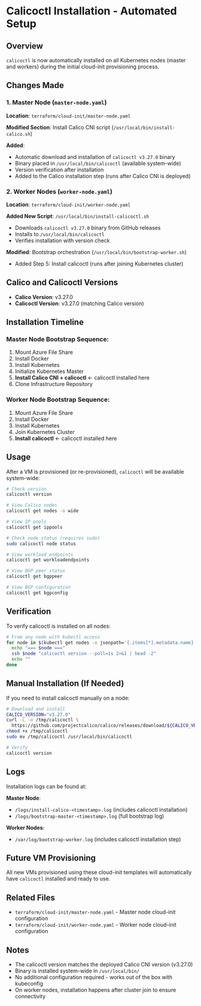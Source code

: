 # Calicoctl Installation - Automated Setup

## Overview

`calicoctl` is now automatically installed on all Kubernetes nodes (master and workers) during the initial cloud-init provisioning process.

## Changes Made

### 1. Master Node (`master-node.yaml`)

**Location**: `terraform/cloud-init/master-node.yaml`

**Modified Section**: Install Calico CNI script (`/usr/local/bin/install-calico.sh`)

**Added**:
- Automatic download and installation of `calicoctl v3.27.0` binary
- Binary placed in `/usr/local/bin/calicoctl` (available system-wide)
- Version verification after installation
- Added to the Calico installation step (runs after Calico CNI is deployed)

### 2. Worker Nodes (`worker-node.yaml`)

**Location**: `terraform/cloud-init/worker-node.yaml`

**Added New Script**: `/usr/local/bin/install-calicoctl.sh`
- Downloads `calicoctl v3.27.0` binary from GitHub releases
- Installs to `/usr/local/bin/calicoctl`
- Verifies installation with version check

**Modified**: Bootstrap orchestration (`/usr/local/bin/bootstrap-worker.sh`)
- Added Step 5: Install calicoctl (runs after joining Kubernetes cluster)

## Calico and Calicoctl Versions

- **Calico Version**: v3.27.0
- **Calicoctl Version**: v3.27.0 (matching Calico version)

## Installation Timeline

### Master Node Bootstrap Sequence:
1. Mount Azure File Share
2. Install Docker
3. Install Kubernetes
4. Initialize Kubernetes Master
5. **Install Calico CNI + calicoctl** ← calicoctl installed here
6. Clone Infrastructure Repository

### Worker Node Bootstrap Sequence:
1. Mount Azure File Share
2. Install Docker
3. Install Kubernetes
4. Join Kubernetes Cluster
5. **Install calicoctl** ← calicoctl installed here

## Usage

After a VM is provisioned (or re-provisioned), `calicoctl` will be available system-wide:

```bash
# Check version
calicoctl version

# View Calico nodes
calicoctl get nodes -o wide

# View IP pools
calicoctl get ippools

# Check node status (requires sudo)
sudo calicoctl node status

# View workload endpoints
calicoctl get workloadendpoints

# View BGP peer status
calicoctl get bgppeer

# View BGP configuration
calicoctl get bgpconfig
```

## Verification

To verify calicoctl is installed on all nodes:

```bash
# From any node with kubectl access
for node in $(kubectl get nodes -o jsonpath='{.items[*].metadata.name}'); do
  echo "=== $node ==="
  ssh $node "calicoctl version --poll=1s 2>&1 | head -2"
  echo ""
done
```

## Manual Installation (If Needed)

If you need to install calicoctl manually on a node:

```bash
# Download and install
CALICO_VERSION="v3.27.0"
curl -L -o /tmp/calicoctl \
  https://github.com/projectcalico/calico/releases/download/${CALICO_VERSION}/calicoctl-linux-amd64
chmod +x /tmp/calicoctl
sudo mv /tmp/calicoctl /usr/local/bin/calicoctl

# Verify
calicoctl version
```

## Logs

Installation logs can be found at:

**Master Node**:
- `/logs/install-calico-<timestamp>.log` (includes calicoctl installation)
- `/logs/bootstrap-master-<timestamp>.log` (full bootstrap log)

**Worker Nodes**:
- `/var/log/bootstrap-worker.log` (includes calicoctl installation step)

## Future VM Provisioning

All new VMs provisioned using these cloud-init templates will automatically have `calicoctl` installed and ready to use.

## Related Files

- `terraform/cloud-init/master-node.yaml` - Master node cloud-init configuration
- `terraform/cloud-init/worker-node.yaml` - Worker node cloud-init configuration

## Notes

- The calicoctl version matches the deployed Calico CNI version (v3.27.0)
- Binary is installed system-wide in `/usr/local/bin/`
- No additional configuration required - works out of the box with kubeconfig
- On worker nodes, installation happens after cluster join to ensure connectivity

